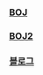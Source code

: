 ### [BOJ](https://www.acmicpc.net/problem/1761)  
### [BOJ2](https://www.acmicpc.net/problem/3176)
### [블로그](https://loosie.tistory.com/422)  
